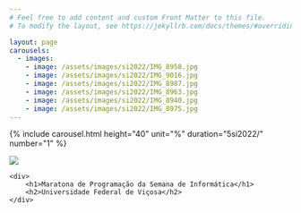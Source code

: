 ```yaml
---
# Feel free to add content and custom Front Matter to this file.
# To modify the layout, see https://jekyllrb.com/docs/themes/#overriding-theme-defaults

layout: page
carousels:
  - images: 
    - image: /assets/images/si2022/IMG_8958.jpg
    - image: /assets/images/si2022/IMG_9016.jpg
    - image: /assets/images/si2022/IMG_8987.jpg
    - image: /assets/images/si2022/IMG_8963.jpg
    - image: /assets/images/si2022/IMG_8940.jpg
    - image: /assets/images/si2022/IMG_8975.jpg
---
```


{% include carousel.html height="40" unit="%" duration="5si2022/" number="1" %}

<div class="site-footer-ufv">
    <div>
        <a href="https://www.ufv.br"><img class="logo" src="{{'/assets/images/ufv_logo.png' | relative_url}}"></a>
    </div>

    <div>
        <h1>Maratona de Programação da Semana de Informática</h1>
        <h2>Universidade Federal de Viçosa</h2>
    </div>
</div>